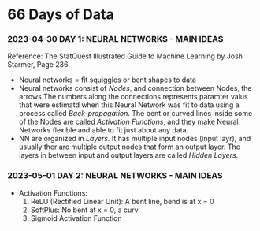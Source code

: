 
# 66 Days of Data

### 2023-04-30 DAY 1: NEURAL NETWORKS - MAIN IDEAS
Reference: The StatQuest Illustrated Guide to Machine Learning by Josh Starmer, Page 236
- Neural networks = fit squiggles or bent shapes to data 
- Neural networks consist of *Nodes*, and connection between Nodes, the arrows The numbers along the connections represents paramter valus that were estimatd when this Neural Network was fit to data using a process called *Back-propagation*. The bent or curved lines inside some of the Nodes are called *Activation Functions*, and they make Neural Networks flexible and able to fit just about any data. 
- NN are organized in *Layers*. It has multiple input nodes (input layr), and usually ther are multiple output nodes that form an output layer. The layers in between input and output layers are called *Hidden Layers*.

### 2023-05-01 DAY 2: NEURAL NETWORKS - MAIN IDEAS
- Activation Functions:
  1. ReLU (Rectified Linear Unit): A bent line, bend is at x = 0
  2. SoftPlus: No bent at x  = 0, a curv
  3. Sigmoid Activation Function 
